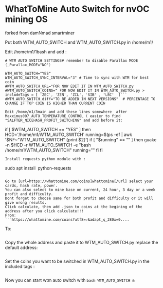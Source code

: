 # WhatToMine Auto Switch for nvOC mining OS
forked from damNmad smartminer

Put both WTM_AUTO_SWITCH and WTM_AUTO_SWITCH.py in /home/m1/


Edit /home/m1/1bash and add :
```
# WTM AUTO SWITCH SETTINGS# remember to disable Parallax MODE (_Parallax_MODE="NO")
 
WTM_AUTO_SWITCH="YES"
WTM_AUTO_SWITCH_SYNC_INTERVAL="3" # Time to sync with WTM for best coin
#WTM_AUTO_SWITCH_URL="FOR NOW EDIT IT IN WTM_AUTO_SWITCH.py
#WTM_AUTO_SWITCH_COINS=" FOR NOW EDIT IT IN WTM_AUTO_SWITCH.py > includeTags = [ 'ZEC', 'ZEN', 'ZCL', 'SIB' , 'LBC'  ]```
#WTM_AUTO_SWITCH_diff="TO BE ADDED IN NEXT VERSIONS"  # PERCENTAGE TO CHANGE IF TOP COIN IS HIGHER THAN CURRENT COIN 

Edit /home/m1/3main and add these lines somewhere  after Maxximus007_AUTO_TEMPERATURE_CONTROL ( easier to find "SALFTER_NICEHASH_PROFIT_SWITCHING" and add before it:
```
if [ $WTM_AUTO_SWITCH == "YES" ]
then
HCD='/home/m1/WTM_AUTO_SWITCH'
running=$(ps -ef | awk '$NF~"WTM_AUTO_SWITCH" {print $2}')
if [ "$running" == "" ]
then
guake -n $HCD -r WTM_AUTO_SWITCH -e "bash /home/m1/WTM_AUTO_SWITCH"
running=""
fi
fi
```
Install requests python module with :
```
sudo apt install  python-requests
```

Go to [url=https://whattomine.com/coins]whattomine[/url] select your cards, hash rate, power.
You can also select to mine base on current, 24 hour, 3 day or a week profit and difficulty. 
Dont forget to choose same for both profit and difficulty or it will give wrong results.
Click calculate, then add .json to coins at the begining of the address after you click calculate!!!
From:
```https://whattomine.com/coins?utf8=✓&adapt_q_280x=0....
```
To: 
```https://whattomine.com/coins.json?utf8=✓&adapt_q_280x=0&adapt_q_380=0&adapt_q_fury=0&adapt_q
```
 
Copy the whole address and paste it to WTM_AUTO_SWITCH.py replace the default address:

```data = requests.get("https://whattomine.com/coins.json");
```
Set the coins you want to be switched in WTM_AUTO_SWITCH.py in the included tags :

```includeTags = [ 'ZEC', 'ZEN', 'ZCL', 'SIB' , 'LBC'  ]
```

Now you can start wtm auto switch with 
```bash WTM_AUTO_SWITCH &```
